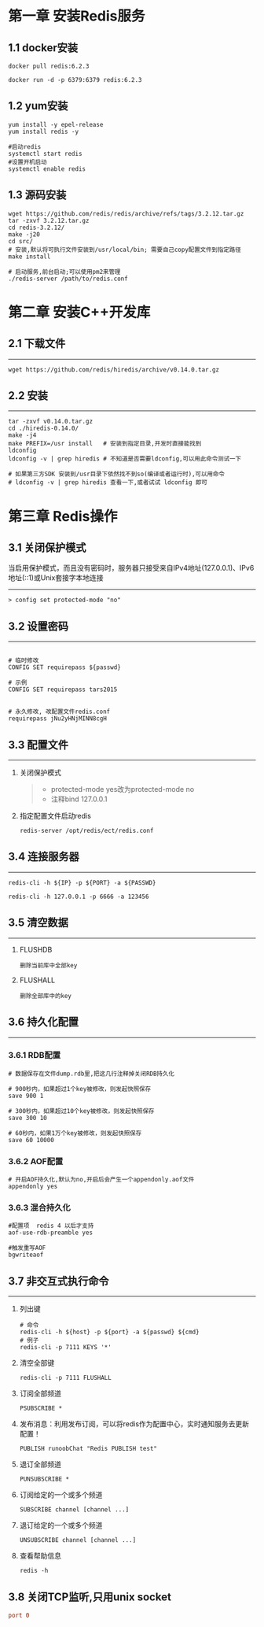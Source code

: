 # 第一章 安装Redis服务



## 1.1 docker安装

```shell
docker pull redis:6.2.3

docker run -d -p 6379:6379 redis:6.2.3
```



## 1.2 yum安装

```shell
yum install -y epel-release
yum install redis -y

#启动redis
systemctl start redis
#设置开机启动
systemctl enable redis
```



## 1.3 源码安装

```shell
wget https://github.com/redis/redis/archive/refs/tags/3.2.12.tar.gz
tar -zxvf 3.2.12.tar.gz
cd redis-3.2.12/
make -j20
cd src/
# 安装,默认将可执行文件安装到/usr/local/bin; 需要自己copy配置文件到指定路径
make install

# 启动服务,前台启动;可以使用pm2来管理
./redis-server /path/to/redis.conf
```



# 第二章 安装C++开发库

## 2.1 下载文件

***

```shell
wget https://github.com/redis/hiredis/archive/v0.14.0.tar.gz
```

## 2.2 安装

***

```shell
tar -zxvf v0.14.0.tar.gz
cd ./hiredis-0.14.0/
make -j4
make PREFIX=/usr install   # 安装到指定目录,开发时直接能找到
ldconfig
ldconfig -v | grep hiredis # 不知道是否需要ldconfig,可以用此命令测试一下

# 如果第三方SDK 安装到/usr目录下依然找不到so(编译或者运行时),可以用命令
# ldconfig -v | grep hiredis 查看一下,或者试试 ldconfig 即可
```



# 第三章 Redis操作



## 3.1 关闭保护模式

当启用保护模式，而且没有密码时，服务器只接受来自IPv4地址(127.0.0.1)、IPv6地址(::1)或Unix套接字本地连接

***

```shell
> config set protected-mode "no"
```



## 3.2 设置密码

***

```shell

# 临时修改
CONFIG SET requirepass ${passwd}

# 示例
CONFIG SET requirepass tars2015


# 永久修改, 改配置文件redis.conf
requirepass jNu2yHNjMINN8cgH
```



## 3.3 配置文件

***

1. 关闭保护模式

   > + protected-mode yes改为protected-mode no
   > + 注释bind 127.0.0.1
   
2. 指定配置文件启动redis

   ```shell
   redis-server /opt/redis/ect/redis.conf
   ```

   



## 3.4 连接服务器

***

```shell
redis-cli -h ${IP} -p ${PORT} -a ${PASSWD}

redis-cli -h 127.0.0.1 -p 6666 -a 123456
```



##  3.5 清空数据

***

1. FLUSHDB

   ```
   删除当前库中全部key
   ```

2. FLUSHALL

   ```
   删除全部库中的key
   ```



## 3.6 持久化配置

***

### 3.6.1 RDB配置

```shell
# 数据保存在文件dump.rdb里,把这几行注释掉关闭RDB持久化

# 900秒内，如果超过1个key被修改，则发起快照保存
save 900 1

# 300秒内，如果超过10个key被修改，则发起快照保存
save 300 10

# 60秒内，如果1万个key被修改，则发起快照保存
save 60 10000
```

### 3.6.2 AOF配置

```shell
# 开启AOF持久化,默认为no,开启后会产生一个appendonly.aof文件
appendonly yes
```



### 3.6.3 混合持久化

```shell
#配置项  redis 4 以后才支持
aof-use-rdb-preamble yes

#触发重写AOF
bgwriteaof
```



## 3.7 非交互式执行命令

***

1. 列出键

   ```shell
   # 命令
   redis-cli -h ${host} -p ${port} -a ${passwd} ${cmd} 
   # 例子
   redis-cli -p 7111 KEYS '*'
   ```

2. 清空全部键

   ```shell
   redis-cli -p 7111 FLUSHALL
   ```

3. 订阅全部频道

   ```shell
   PSUBSCRIBE *
   ```

4. 发布消息：利用发布订阅，可以将redis作为配置中心，实时通知服务去更新配置！

   ```shell
   PUBLISH runoobChat "Redis PUBLISH test"
   ```

5. 退订全部频道

   ```shell
   PUNSUBSCRIBE *
   ```

6. 订阅给定的一个或多个频道

   ```shell
   SUBSCRIBE channel [channel ...]
   ```

7. 退订给定的一个或多个频道

   ```shell
   UNSUBSCRIBE channel [channel ...]
   ```

8. 查看帮助信息

   ```shell
   redis -h
   ```




## 3.8 关闭TCP监听,只用unix socket

```ini
port 0 
```

